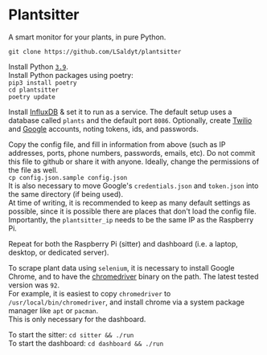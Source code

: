 # Plantsitter

A smart monitor for your plants, in pure Python.  

`git clone https://github.com/LSaldyt/plantsitter`

Install Python [`3.9`](https://www.python.org/).  
Install Python packages using poetry:  
`pip3 install poetry`  
`cd plantsitter`  
`poetry update`  

Install [InfluxDB](https://www.influxdata.com/) & set it to run as a service. The default setup uses a database called `plants` and the default port `8086`.
Optionally, create [Twilio](https://www.twilio.com) and [Google](https://developers.google.com/gmail/api/quickstart/python) accounts, noting tokens, ids, and passwords.  

Copy the config file, and fill in information from above (such as IP addresses, ports, phone numbers, passwords, emails, etc). Do not commit this file to github or share it with anyone. Ideally, change the permissions of the file as well.  
`cp config.json.sample config.json`  
It is also necessary to move Google's `credentials.json` and `token.json` into the same directory (if being used).  
At time of writing, it is recommended to keep as many default settings as possible, since it is possible there are places that don't load the config file. Importantly, the `plantsitter_ip` needs to be the same IP as the Raspberry Pi.  


Repeat for both the Raspberry Pi (sitter) and dashboard (i.e. a laptop, desktop, or dedicated server).


To scrape plant data using `selenium`, it is necessary to install Google Chrome, and to have the [chromedriver](https://chromedriver.chromium.org/downloads) binary on the path.
The latest tested version was `92`.  
For example, it is easiest to copy `chromedriver` to `/usr/local/bin/chromedriver`, and install chrome via a system package manager like `apt` or `pacman`.  
This is only necessary for the dashboard.  

To start the sitter: `cd sitter && ./run`  
To start the dashboard: `cd dashboard && ./run`  

